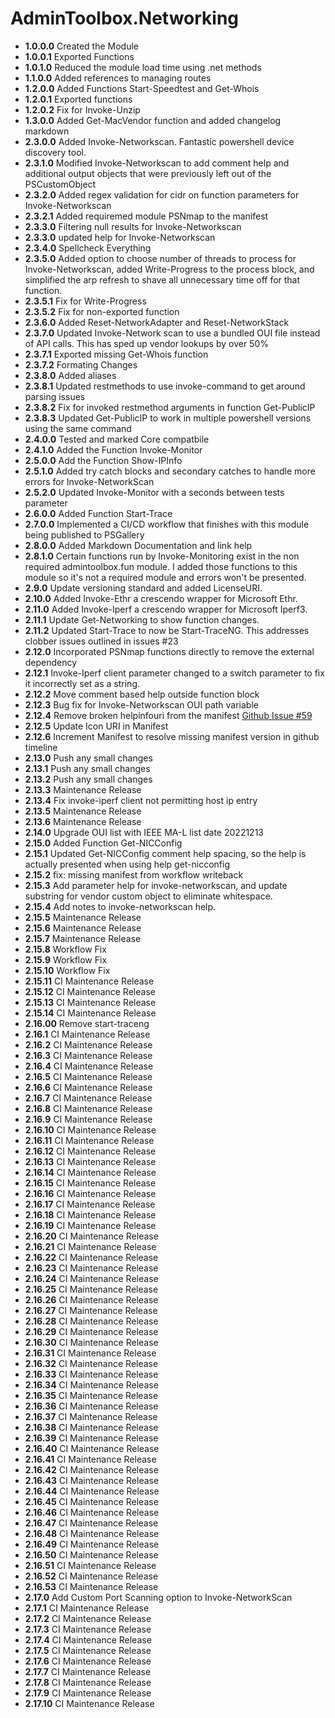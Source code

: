 # **AdminToolbox.Networking**

* **1.0.0.0** Created the Module
* **1.0.0.1** Exported Functions
* **1.0.1.0** Reduced the module load time using .net methods
* **1.1.0.0** Added references to managing routes
* **1.2.0.0** Added Functions Start-Speedtest and Get-Whois
* **1.2.0.1** Exported functions
* **1.2.0.2** Fix for Invoke-Unzip
* **1.3.0.0** Added Get-MacVendor function and added changelog markdown
* **2.3.0.0** Added Invoke-Networkscan. Fantastic powershell device discovery tool.
* **2.3.1.0** Modified Invoke-Networkscan to add comment help and additional output objects that were previously left out of the PSCustomObject
* **2.3.2.0** Added regex validation for cidr on function parameters for Invoke-Networkscan
* **2.3.2.1** Added requiremed module PSNmap to the manifest
* **2.3.3.0** Filtering null results for Invoke-Networkscan
* **2.3.3.0** updated help for Invoke-Networkscan
* **2.3.4.0** Spellcheck Everything
* **2.3.5.0** Added option to choose number of threads to process for Invoke-Networkscan, added Write-Progress to the process block, and simplified the arp refresh to shave all unnecessary time off for that function.
* **2.3.5.1** Fix for Write-Progress
* **2.3.5.2** Fix for non-exported function
* **2.3.6.0** Added Reset-NetworkAdapter and Reset-NetworkStack
* **2.3.7.0** Updated Invoke-Network scan to use a bundled OUI file instead of API calls. This has sped up vendor lookups by over 50%
* **2.3.7.1** Exported missing Get-Whois function
* **2.3.7.2** Formating Changes
* **2.3.8.0** Added aliases
* **2.3.8.1** Updated restmethods to use invoke-command to get around parsing issues
* **2.3.8.2** Fix for invoked restmethod arguments in function Get-PublicIP
* **2.3.8.3** Updated Get-PublicIP to work in multiple powershell versions using the same command
* **2.4.0.0** Tested and marked Core compatbile
* **2.4.1.0** Added the Function Invoke-Monitor
* **2.5.0.0** Add the Function Show-IPInfo
* **2.5.1.0** Added try catch blocks and secondary catches to handle more errors for Invoke-NetworkScan
* **2.5.2.0** Updated Invoke-Monitor with a seconds between tests parameter
* **2.6.0.0** Added Function Start-Trace
* **2.7.0.0** Implemented a CI/CD workflow that finishes with this module being published to PSGallery
* **2.8.0.0** Added Markdown Documentation and link help
* **2.8.1.0** Certain functions run by Invoke-Monitoring exist in the non required admintoolbox.fun module. I added those functions to this module so it's not a required module and errors won't be presented.
* **2.9.0** Update versioning standard and added LicenseURI.
* **2.10.0** Added Invoke-Ethr a crescendo wrapper for Microsoft Ethr.
* **2.11.0** Added Invoke-Iperf a crescendo wrapper for Microsoft Iperf3.
* **2.11.1** Update Get-Networking to show function changes.
* **2.11.2** Updated Start-Trace to now be Start-TraceNG. This addresses clobber issues outlined in issues #23
* **2.12.0** Incorporated PSNmap functions directly to remove the external dependency
* **2.12.1** Invoke-Iperf client parameter changed to a switch parameter to fix it incorrectly set as a string.
* **2.12.2** Move comment based help outside function block
* **2.12.3** Bug fix for Invoke-Networkscan OUI path variable
* **2.12.4** Remove broken helpinfouri from the manifest [Github Issue #59](https://github.com/TheTaylorLee/AdminToolbox/issues/59)
* **2.12.5** Update Icon URI in Manifest
* **2.12.6** Increment Manifest to resolve missing manifest version in github timeline
* **2.13.0** Push any small changes
* **2.13.1** Push any small changes
* **2.13.2** Push any small changes
* **2.13.3** Maintenance Release
* **2.13.4** Fix invoke-iperf client not permitting host ip entry
* **2.13.5** Maintenance Release
* **2.13.6** Maintenance Release
* **2.14.0** Upgrade OUI list with IEEE MA-L list date 20221213
* **2.15.0** Added Function Get-NICConfig
* **2.15.1** Updated Get-NICConfig comment help spacing, so the help is actually presented when using help get-nicconfig
* **2.15.2** fix: missing manifest from workflow writeback
* **2.15.3** Add parameter help for invoke-networkscan, and update substring for vendor custom object to eliminate whitespace.
* **2.15.4** Add notes to invoke-networkscan help.
* **2.15.5** Maintenance Release
* **2.15.6** Maintenance Release
* **2.15.7** Maintenance Release
* **2.15.8** Workflow Fix
* **2.15.9** Workflow Fix
* **2.15.10** Workflow Fix
* **2.15.11** CI Maintenance Release
* **2.15.12** CI Maintenance Release
* **2.15.13** CI Maintenance Release
* **2.15.14** CI Maintenance Release
* **2.16.00** Remove start-traceng
* **2.16.1** CI Maintenance Release
* **2.16.2** CI Maintenance Release
* **2.16.3** CI Maintenance Release
* **2.16.4** CI Maintenance Release
* **2.16.5** CI Maintenance Release
* **2.16.6** CI Maintenance Release
* **2.16.7** CI Maintenance Release
* **2.16.8** CI Maintenance Release
* **2.16.9** CI Maintenance Release
* **2.16.10** CI Maintenance Release
* **2.16.11** CI Maintenance Release
* **2.16.12** CI Maintenance Release
* **2.16.13** CI Maintenance Release
* **2.16.14** CI Maintenance Release
* **2.16.15** CI Maintenance Release
* **2.16.16** CI Maintenance Release
* **2.16.17** CI Maintenance Release
* **2.16.18** CI Maintenance Release
* **2.16.19** CI Maintenance Release
* **2.16.20** CI Maintenance Release
* **2.16.21** CI Maintenance Release
* **2.16.22** CI Maintenance Release
* **2.16.23** CI Maintenance Release
* **2.16.24** CI Maintenance Release
* **2.16.25** CI Maintenance Release
* **2.16.26** CI Maintenance Release
* **2.16.27** CI Maintenance Release
* **2.16.28** CI Maintenance Release
* **2.16.29** CI Maintenance Release
* **2.16.30** CI Maintenance Release
* **2.16.31** CI Maintenance Release
* **2.16.32** CI Maintenance Release
* **2.16.33** CI Maintenance Release
* **2.16.34** CI Maintenance Release
* **2.16.35** CI Maintenance Release
* **2.16.36** CI Maintenance Release
* **2.16.37** CI Maintenance Release
* **2.16.38** CI Maintenance Release
* **2.16.39** CI Maintenance Release
* **2.16.40** CI Maintenance Release
* **2.16.41** CI Maintenance Release
* **2.16.42** CI Maintenance Release
* **2.16.43** CI Maintenance Release
* **2.16.44** CI Maintenance Release
* **2.16.45** CI Maintenance Release
* **2.16.46** CI Maintenance Release
* **2.16.47** CI Maintenance Release
* **2.16.48** CI Maintenance Release
* **2.16.49** CI Maintenance Release
* **2.16.50** CI Maintenance Release
* **2.16.51** CI Maintenance Release
* **2.16.52** CI Maintenance Release
* **2.16.53** CI Maintenance Release
* **2.17.0** Add Custom Port Scanning option to Invoke-NetworkScan
* **2.17.1** CI Maintenance Release
* **2.17.2** CI Maintenance Release
* **2.17.3** CI Maintenance Release
* **2.17.4** CI Maintenance Release
* **2.17.5** CI Maintenance Release
* **2.17.6** CI Maintenance Release
* **2.17.7** CI Maintenance Release
* **2.17.8** CI Maintenance Release
* **2.17.9** CI Maintenance Release
* **2.17.10** CI Maintenance Release